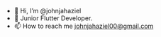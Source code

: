 - 👋 Hi, I’m @johnjahaziel
- 👀 Junior Flutter Developer.
- 📫 How to reach me johnjahaziel00@gmail.com

<!---
johnjahaziel/johnjahaziel is a ✨ special ✨ repository because its `README.md` (this file) appears on your GitHub profile.
You can click the Preview link to take a look at your changes.
--->

